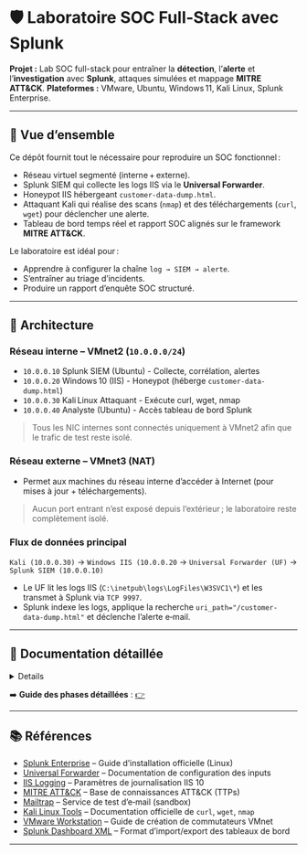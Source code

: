 # 🛡️ Laboratoire SOC Full‑Stack avec Splunk
**Projet :** Lab SOC full-stack pour entraîner la **détection**, l’**alerte** et l’**investigation** avec **Splunk**, attaques simulées et mappage **MITRE ATT&CK**. 
**Plateformes :** VMware, Ubuntu, Windows 11, Kali Linux, Splunk Enterprise. 

---  

## 📖 Vue d’ensemble  

Ce dépôt fournit tout le nécessaire pour reproduire un SOC fonctionnel :
- Réseau virtuel segmenté (interne + externe).  
- Splunk SIEM qui collecte les logs IIS via le **Universal Forwarder**.  
- Honeypot IIS hébergeant `customer-data-dump.html`.  
- Attaquant Kali qui réalise des scans (`nmap`) et des téléchargements (`curl`, `wget`) pour déclencher une alerte.  
- Tableau de bord temps réel et rapport SOC alignés sur le framework **MITRE ATT&CK**.

Le laboratoire est idéal pour :  
* Apprendre à configurer la chaîne `log → SIEM → alerte`.  
* S’entraîner au triage d’incidents.  
* Produire un rapport d’enquête SOC structuré.  

---  

## 📐 Architecture  

### Réseau interne – VMnet2 (`10.0.0.0/24`)  
  - `10.0.0.10`	Splunk SIEM (Ubuntu) - Collecte, corrélation, alertes  
  - `10.0.0.20`	Windows 10 (IIS) - Honeypot (héberge `customer-data-dump.html`)  
  - `10.0.0.30`	Kali Linux	Attaquant - Exécute curl, wget, nmap  
  - `10.0.0.40`	Analyste (Ubuntu) - Accès tableau de bord Splunk  
> Tous les NIC internes sont connectés uniquement à VMnet2 afin que le trafic de test reste isolé.  

### Réseau externe – VMnet3 (NAT)  
  - Permet aux machines du réseau interne d’accéder à Internet (pour mises à jour + téléchargements).  
> Aucun port entrant n’est exposé depuis l’extérieur ; le laboratoire reste complètement isolé.

### Flux de données principal  
`Kali (10.0.0.30)` → `Windows IIS (10.0.0.20` → `Universal Forwarder (UF)` → `Splunk SIEM (10.0.0.10)`  
  - Le UF lit les logs IIS (`C:\inetpub\logs\LogFiles\W3SVC1\*`) et les transmet à Splunk via `TCP 9997`.  
  - Splunk indexe les logs, applique la recherche `uri_path="/customer-data-dump.html"` et déclenche l’alerte e‑mail.  


---
## 📘 Documentation détaillée

<details>
1️⃣ **Créer les réseaux virtuels**  
   - **VMnet2** : *Host‑Only*, DHCP OFF.  
   - **VMnet3** : *NAT*, DHCP ON.  
  > *Configurer dans le Virtual Network Editor* 

2️⃣ **Déployer les 4 VM** et affecter les cartes réseau :  
   - **NIC 1** → **VMnet2** (interne)  
   - **NIC 2** → **VMnet3** (externe)  

3️⃣ **Attribuer les IP statiques** sur le réseau interne (**VMnet2**) :  
   - Splunk SIEM `10.0.0.10`  
   - Windows 11 `10.0.0.20`  
   - Kali Linux `10.0.0.30`  
   - Analyste `10.0.0.40`  
   > *Pas de passerelle sur VMnet2 ; la route par défaut provient de VMnet3/NAT* 

4️⃣ **Installer Splunk Enterprise** sur Ubuntu Server (`10.0.0.10`)  
   - Activer l’écoute sur le port **9997**.  
   - Créer l’index **`iis_logs`**.  

5️⃣ **Configurer Windows 10**  
   - Activer le rôle **IIS**.  
   - Installer le **Splunk Universal Forwarder** et le pointer vers `10.0.0.10:9997`.  

6️⃣ **Créer le honeypot**  
   - Ajouter le fichier **`/customer-data-dump.html`** dans le répertoire web d’IIS.  

7️⃣ **Créer l’alerte Splunk**  
   - Recherche : `index=iis_logs uri_path="/customer-data-dump.html"`  
   - Type : **Per‑Result**.  
   - Action : **Send email** via **SMTP Mailtrap** (API key, port 2525).  

8️⃣ **Simuler l’attaque depuis Kali**  
   ```bash
   curl http://10.0.0.20/customer-data-dump.html
   wget http://10.0.0.20/customer-data-dump.html
   nmap -sS 10.0.0.20
  ```

9️⃣ **Vérifier**  
  - Les logs apparaissent dans l’index `iis_logs`.  
  - Un e‑mail d’alerte est reçu dans Mailtrap.  
  - Le tableau de bord Splunk se met à jour (compteur d’accès, top IP, codes HTTP).  

🔟 Cartographier les événements vers le framework MITRE ATT&CK pour le reporting.  

</details>


➡️ **Guide des phases détaillées** : [👉](soc-splunk-lab/DOC.md)

---

## 📚 Références
- [Splunk Enterprise](https://docs.splunk.com/Documentation/Splunk/latest/Installation/InstallonLinux) – Guide d’installation officielle (Linux)  
- [Universal Forwarder](https://docs.splunk.com/Documentation/Forwarder/latest/Forwarder/Configuretheuniversalforwarder) – Documentation de configuration des inputs  
- [IIS Logging](https://learn.microsoft.com/en-us/iis/configuration/system.applicationHost/sites/site/logFile) – Paramètres de journalisation IIS 10   
- [MITRE ATT&CK](https://attack.mitre.org/) – Base de connaissances ATT&CK (TTPs)  
- [Mailtrap](https://mailtrap.io/) – Service de test d’e‑mail (sandbox)  
- [Kali Linux Tools](https://www.kali.org/tools/) – Documentation officielle de `curl`, `wget`, `nmap`  
- [VMware Workstation](https://docs.vmware.com/en/VMware-Workstation-Pro/16.0/com.vmware.ws.using.doc/GUID-4E2A4F73-5D44-4E5A-9F6C-0F0C9F0A2FDC.html) – Guide de création de commutateurs VMnet  
- [Splunk Dashboard XML](https://docs.splunk.com/Documentation/Splunk/latest/Viz/DashboardXML) – Format d’import/export des tableaux de bord  


---







